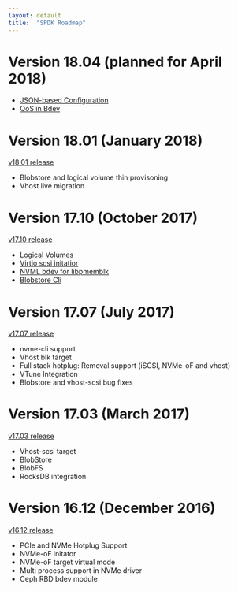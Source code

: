 ```yaml
---
layout: default
title:  "SPDK Roadmap"
---
```


# Version 18.04 (planned for April 2018)

* [JSON-based Configuration](https://trello.com/c/U97MLUCJ)
* [QoS in Bdev](https://trello.com/b/domGQvZc/qos-in-bdev)

# Version 18.01 (January 2018)

[v18.01 release](https://github.com/spdk/spdk/releases/tag/v18.01)

* Blobstore and logical volume thin provisoning
* Vhost live migration

# Version 17.10 (October 2017)

[v17.10 release](https://github.com/spdk/spdk/releases/tag/v17.10)

* [Logical Volumes](https://trello.com/b/oTWZdkL8/logical-volumes)
* [Virtio scsi initatior](https://trello.com/b/Ym1jCdrR/vhost-initiator)
* [NVML bdev for libpmemblk](https://trello.com/c/HGr8UEtA)
* [Blobstore Cli](https://trello.com/c/0E3ADk7R)

# Version 17.07 (July 2017)

[v17.07 release](https://github.com/spdk/spdk/releases/tag/v17.07)

* nvme-cli support
* Vhost blk target
* Full stack hotplug: Removal support (iSCSI, NVMe-oF and vhost)
* VTune Integration
* Blobstore and vhost-scsi bug fixes

# Version 17.03 (March 2017)

[v17.03 release](https://github.com/spdk/spdk/releases/tag/v17.03)

* Vhost-scsi target
* BlobStore
* BlobFS
* RocksDB integration

# Version 16.12 (December 2016)

[v16.12 release](https://github.com/spdk/spdk/releases/tag/v16.12)

* PCIe and NVMe Hotplug Support
* NVMe-oF initator
* NVMe-oF target virtual mode
* Multi process support in NVMe driver
* Ceph RBD bdev module

